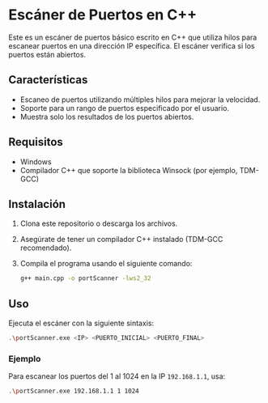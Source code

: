 # Escáner de Puertos en C++

Este es un escáner de puertos básico escrito en C++ que utiliza hilos para escanear puertos en una dirección IP específica. El escáner verifica si los puertos están abiertos.

## Características

- Escaneo de puertos utilizando múltiples hilos para mejorar la velocidad.
- Soporte para un rango de puertos especificado por el usuario.
- Muestra solo los resultados de los puertos abiertos.

## Requisitos

- Windows
- Compilador C++ que soporte la biblioteca Winsock (por ejemplo, TDM-GCC)

## Instalación

1. Clona este repositorio o descarga los archivos.
2. Asegúrate de tener un compilador C++ instalado (TDM-GCC recomendado).
3. Compila el programa usando el siguiente comando:

   ```bash
   g++ main.cpp -o portScanner -lws2_32
   ```

## Uso

Ejecuta el escáner con la siguiente sintaxis:

```bash
.\portScanner.exe <IP> <PUERTO_INICIAL> <PUERTO_FINAL>
```

### Ejemplo

Para escanear los puertos del 1 al 1024 en la IP `192.168.1.1`, usa:

```bash
.\portScanner.exe 192.168.1.1 1 1024
```
